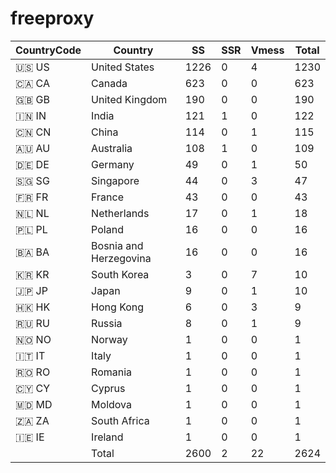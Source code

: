 # freeproxy

|CountryCode|Country|SS|SSR|Vmess|Total|
|  ----  | ----  |  ----  | ----  |  ----  | ----  |
|🇺🇸 US|United States|1226|0|4|1230|
|🇨🇦 CA|Canada|623|0|0|623|
|🇬🇧 GB|United Kingdom|190|0|0|190|
|🇮🇳 IN|India|121|1|0|122|
|🇨🇳 CN|China|114|0|1|115|
|🇦🇺 AU|Australia|108|1|0|109|
|🇩🇪 DE|Germany|49|0|1|50|
|🇸🇬 SG|Singapore|44|0|3|47|
|🇫🇷 FR|France|43|0|0|43|
|🇳🇱 NL|Netherlands|17|0|1|18|
|🇵🇱 PL|Poland|16|0|0|16|
|🇧🇦 BA|Bosnia and Herzegovina|16|0|0|16|
|🇰🇷 KR|South Korea|3|0|7|10|
|🇯🇵 JP|Japan|9|0|1|10|
|🇭🇰 HK|Hong Kong|6|0|3|9|
|🇷🇺 RU|Russia|8|0|1|9|
|🇳🇴 NO|Norway|1|0|0|1|
|🇮🇹 IT|Italy|1|0|0|1|
|🇷🇴 RO|Romania|1|0|0|1|
|🇨🇾 CY|Cyprus|1|0|0|1|
|🇲🇩 MD|Moldova|1|0|0|1|
|🇿🇦 ZA|South Africa|1|0|0|1|
|🇮🇪 IE|Ireland|1|0|0|1|
||Total|2600|2|22|2624|
